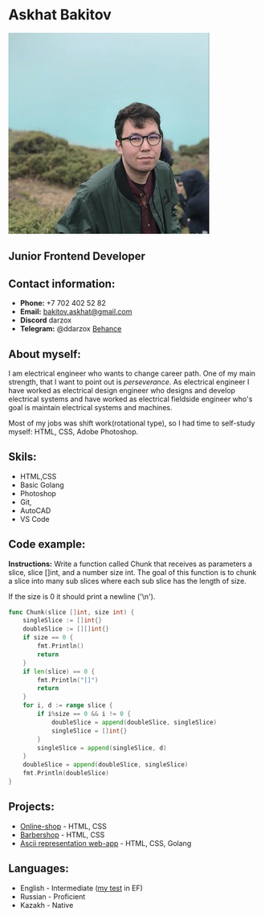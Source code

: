 
# Askhat Bakitov
![Askhat Bakitov](Askhat.jpeg "Askhat Bakitov")
## Junior Frontend Developer

## Contact information:

- **Phone:** +7 702 402 52 82 
- **Email:** bakitov.askhat@gmail.com
- **Discord** darzox
- **Telegram:** @ddarzox
[Behance](https://www.behance.net/askhajan553e1c)

## About myself:

I am electrical engineer who wants to change career path. One of my main strength, that I want to point out is *perseverance*. 
As electrical engineer I have worked as electrical design engineer who designs and develop electrical systems and have worked as electrical fieldside engineer who's goal is maintain electrical systems and machines. 

Most of my jobs was shift work(rotational type), so I had time to self-study myself: HTML, CSS, Adobe Photoshop.

## Skils:

- HTML,CSS
- Basic Golang
- Photoshop
- Git,
- AutoCAD
- VS Code

## Code example:
**Instructions:** Write a function called Chunk that receives as parameters a slice, slice []int, and a number size int. The goal of this function is to chunk a slice into many sub slices where each sub slice has the length of size.

If the size is 0 it should print a newline ('\n').

```go
func Chunk(slice []int, size int) {
	singleSlice := []int{}
	doubleSlice := [][]int{}
	if size == 0 {
		fmt.Println()
		return
	}
	if len(slice) == 0 {
		fmt.Println("[]")
		return
	}
	for i, d := range slice {
		if i%size == 0 && i != 0 {
			doubleSlice = append(doubleSlice, singleSlice)
			singleSlice = []int{}
		}
		singleSlice = append(singleSlice, d)
	}
	doubleSlice = append(doubleSlice, singleSlice)
	fmt.Println(doubleSlice)
}
```

## Projects:

- [Online-shop](https://darzox.github.io/mishki--adaptive-responsive/) - HTML, CSS
- [Barbershop](https://darzox.github.io/barbershop--adaptive-responsive/) - HTML, CSS
- [Ascii representation web-app](https://github.com/darzox/ascii-art-export) - HTML, CSS, Golang


## Languages:

- English - Intermediate ([my test](http://links.t-educationfirst.mkt4686.com/servlet/MailView?ms=NTY0Mzg4NTES1&r=LTc3ODU4MDQ4MjMS1&j=MTg0MDU5MzkxNwS2&mt=1&rt=0) in EF)
- Russian - Proficient
- Kazakh - Native 